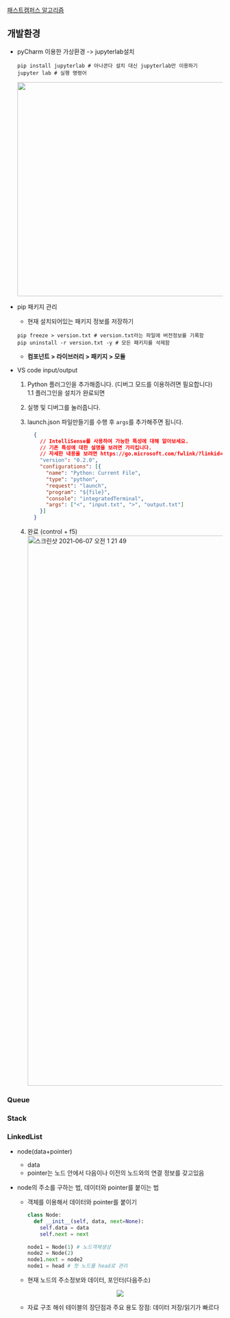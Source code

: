 [패스트캠퍼스 알고리즘](https://fastcampus.co.kr/dev_online_algo)

## **개발환경**
- pyCharm 이용한 가상환경 -> jupyterlab설치
    ```
    pip install jupyterlab # 아나콘다 설치 대신 jupyterlab만 이용하기
    jupyter lab # 실행 명령어
    ```
  <p align="center">
    <img src="https://user-images.githubusercontent.com/62678380/109888251-8617af00-7cc6-11eb-94d9-7c2fdc154299.png" width="500"/>
  </p>

- pip 패키지 관리
    - 현재 설치되어있는 패키지 정보를 저장하기
    ```
    pip freeze > version.txt # version.txt라는 파일에 버전정보를 기록함
    pip uninstall -r version.txt -y # 모든 패키지를 삭제함
    ```
    - **컴포넌트 > 라이브러리 > 패키지 > 모듈**
- VS code input/output
  1. Python 플러그인을 추가해줍니다. (디버그 모드를 이용하려면 필요합니다)   
    1.1 플러그인을 설치가 완료되면 
  2. 실행 및 디버그를 눌러줍니다.
  3. launch.json 파일만들기를 수행 후 ```args```를 추가해주면 됩니다.
      ```json
        {
          // IntelliSense를 사용하여 가능한 특성에 대해 알아보세요.
          // 기존 특성에 대한 설명을 보려면 가리킵니다.
          // 자세한 내용을 보려면 https://go.microsoft.com/fwlink/?linkid=830387을(를) 방문하세요.
          "version": "0.2.0",
          "configurations": [{
            "name": "Python: Current File",
            "type": "python",
            "request": "launch",
            "program": "${file}",
            "console": "integratedTerminal",
            "args": ["<", "input.txt", ">", "output.txt"]
          }]
        }
      ```
       
  4. 완료 (control + f5)   
       <img width="1285" alt="스크린샷 2021-06-07 오전 1 21 49" src="https://user-images.githubusercontent.com/62678380/120931946-bd1ab800-c72e-11eb-82c9-d65aebf927db.png">   
        

### Queue
### Stack
### LinkedList
- node(data+pointer)
  - data  
  - pointer는 노드 안에서 다음이나 이전의 노드와의 연결 정보를 갖고있음
- node의 주소를 구하는 법, 데이터와 pointer를 붙이는 법
  - 객체를 이용해서 데이터와 pointer를 붙이기
    ```python
    class Node:
      def __init__(self, data, next=None):
        self.data = data
        self.next = next
        
    node1 = Node(1) # 노드객체생성
    node2 = Node(2)
    node1.next = node2
    node1 = head # 첫 노드를 head로 관리
    ```    
  - 현재 노드의 주소정보와 데이터, 포인터(다음주소)
  <p align="center"><img src="https://user-images.githubusercontent.com/62678380/110879947-3158e180-8321-11eb-8076-834580380419.png">
    </p>
  
  - 자료 구조 해쉬 테이블의 장단점과 주요 용도
    장점: 데이터 저장/읽기가 빠르다 